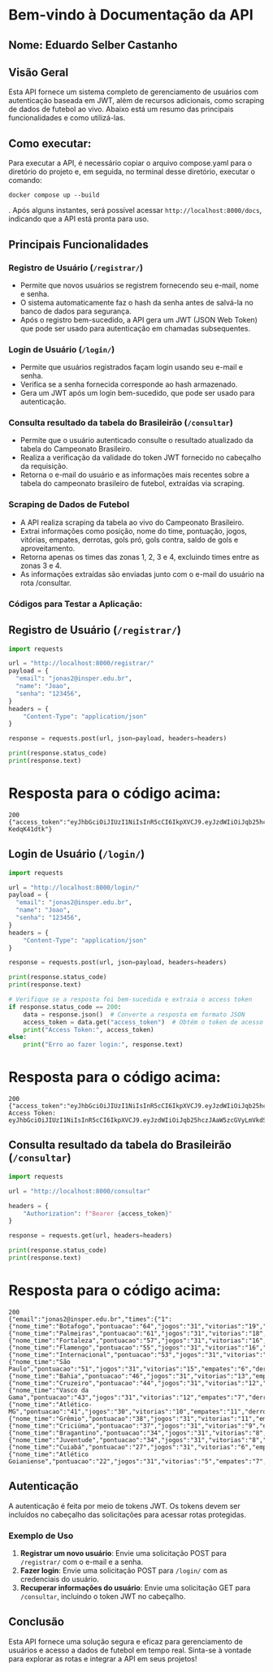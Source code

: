 # Bem-vindo à Documentação da API
## Nome: Eduardo Selber Castanho
## Visão Geral
Esta API fornece um sistema completo de gerenciamento de usuários com autenticação baseada em JWT, além de recursos adicionais, como scraping de dados de futebol ao vivo. Abaixo está um resumo das principais funcionalidades e como utilizá-las.
## Como executar:
Para executar a API, é necessário copiar o arquivo compose.yaml para o diretório do projeto e, em seguida, no terminal desse diretório, executar o comando:
```
docker compose up --build
```
. Após alguns instantes, será possível acessar `http://localhost:8000/docs`, indicando que a API está pronta para uso.
## Principais Funcionalidades
### Registro de Usuário (`/registrar/`)
- Permite que novos usuários se registrem fornecendo seu e-mail, nome e senha.
- O sistema automaticamente faz o hash da senha antes de salvá-la no banco de dados para segurança.
- Após o registro bem-sucedido, a API gera um JWT (JSON Web Token) que pode ser usado para autenticação em chamadas subsequentes.
### Login de Usuário (`/login/`)
- Permite que usuários registrados façam login usando seu e-mail e senha.
- Verifica se a senha fornecida corresponde ao hash armazenado.
- Gera um JWT após um login bem-sucedido, que pode ser usado para autenticação.
### Consulta resultado da tabela do Brasileirão (`/consultar`)
- Permite que o usuário autenticado consulte o resultado atualizado da tabela do Campeonato Brasileiro.
- Realiza a verificação da validade do token JWT fornecido no cabeçalho da requisição.
- Retorna o e-mail do usuário e as informações mais recentes sobre a tabela do campeonato brasileiro de futebol, extraídas via scraping.
### Scraping de Dados de Futebol
- A API realiza scraping da tabela ao vivo do Campeonato Brasileiro.
- Extrai informações como posição, nome do time, pontuação, jogos, vitórias, empates, derrotas, gols pró, gols contra, saldo de gols e aproveitamento.
- Retorna apenas os times das zonas 1, 2, 3 e 4, excluindo times entre as zonas 3 e 4.
- As informações extraídas são enviadas junto com o e-mail do usuário na rota /consultar.
### Códigos para Testar a Aplicação:
## Registro de Usuário (`/registrar/`)
```py
import requests

url = "http://localhost:8000/registrar/"
payload = {
  "email": "jonas2@insper.edu.br",
  "name": "Joao",
  "senha": "123456",
}
headers = {
    "Content-Type": "application/json"
}

response = requests.post(url, json=payload, headers=headers)

print(response.status_code)
print(response.text)
```
# Resposta para o código acima:
```
200
{"access_token":"eyJhbGciOiJIUzI1NiIsInR5cCI6IkpXVCJ9.eyJzdWIiOiJqb25hczJAaW5zcGVyLmVkdS5iciIsImV4cCI6MTczMDMzOTg1MX0.SH5ClNEKkuHfOFf1pYBiETSdeiySKYzL-KedqK41dtk"}

```

## Login de Usuário (`/login/`)
```py
import requests

url = "http://localhost:8000/login/"
payload = {
  "email": "jonas2@insper.edu.br",
  "name": "Joao",
  "senha": "123456",
}
headers = {
    "Content-Type": "application/json"
}

response = requests.post(url, json=payload, headers=headers)

print(response.status_code)
print(response.text)

# Verifique se a resposta foi bem-sucedida e extraia o access token
if response.status_code == 200:
    data = response.json()  # Converte a resposta em formato JSON
    access_token = data.get("access_token")  # Obtém o token de acesso
    print("Access Token:", access_token)
else:
    print("Erro ao fazer login:", response.text)
```
# Resposta para o código acima:
```
200
{"access_token":"eyJhbGciOiJIUzI1NiIsInR5cCI6IkpXVCJ9.eyJzdWIiOiJqb25hczJAaW5zcGVyLmVkdS5iciIsImV4cCI6MTczMDM0MDE4MX0.RQpgCa61NOlfCbfWjvuFZP5CwXgSCHIKpIIhteV8lIU"}
Access Token: eyJhbGciOiJIUzI1NiIsInR5cCI6IkpXVCJ9.eyJzdWIiOiJqb25hczJAaW5zcGVyLmVkdS5iciIsImV4cCI6MTczMDM0MDE4MX0.RQpgCa61NOlfCbfWjvuFZP5CwXgSCHIKpIIhteV8lIU

```

## Consulta resultado da tabela do Brasileirão (`/consultar`)
```py
import requests

url = "http://localhost:8000/consultar"

headers = {
    "Authorization": f"Bearer {access_token}"
}

response = requests.get(url, headers=headers)

print(response.status_code)
print(response.text)

```
# Resposta para o código acima:
```
200
{"email":"jonas2@insper.edu.br","times":{"1":{"nome_time":"Botafogo","pontuacao":"64","jogos":"31","vitorias":"19","empates":"7","derrotas":"5","gols_pro":"49","gols_contra":"26","saldo_gols":"23","aproveitamento":"68"},"2":{"nome_time":"Palmeiras","pontuacao":"61","jogos":"31","vitorias":"18","empates":"7","derrotas":"6","gols_pro":"53","gols_contra":"25","saldo_gols":"28","aproveitamento":"65"},"3":{"nome_time":"Fortaleza","pontuacao":"57","jogos":"31","vitorias":"16","empates":"9","derrotas":"6","gols_pro":"41","gols_contra":"32","saldo_gols":"9","aproveitamento":"61"},"4":{"nome_time":"Flamengo","pontuacao":"55","jogos":"31","vitorias":"16","empates":"7","derrotas":"8","gols_pro":"50","gols_contra":"37","saldo_gols":"13","aproveitamento":"59"},"5":{"nome_time":"Internacional","pontuacao":"53","jogos":"31","vitorias":"14","empates":"11","derrotas":"6","gols_pro":"42","gols_contra":"28","saldo_gols":"14","aproveitamento":"56"},"6":{"nome_time":"São Paulo","pontuacao":"51","jogos":"31","vitorias":"15","empates":"6","derrotas":"10","gols_pro":"42","gols_contra":"33","saldo_gols":"9","aproveitamento":"54"},"7":{"nome_time":"Bahia","pontuacao":"46","jogos":"31","vitorias":"13","empates":"7","derrotas":"11","gols_pro":"42","gols_contra":"37","saldo_gols":"5","aproveitamento":"49"},"8":{"nome_time":"Cruzeiro","pontuacao":"44","jogos":"31","vitorias":"12","empates":"8","derrotas":"11","gols_pro":"36","gols_contra":"33","saldo_gols":"3","aproveitamento":"47"},"9":{"nome_time":"Vasco da Gama","pontuacao":"43","jogos":"31","vitorias":"12","empates":"7","derrotas":"12","gols_pro":"36","gols_contra":"43","saldo_gols":"-7","aproveitamento":"46"},"10":{"nome_time":"Atlético-MG","pontuacao":"41","jogos":"30","vitorias":"10","empates":"11","derrotas":"9","gols_pro":"42","gols_contra":"45","saldo_gols":"-3","aproveitamento":"45"},"11":{"nome_time":"Grêmio","pontuacao":"38","jogos":"31","vitorias":"11","empates":"5","derrotas":"15","gols_pro":"36","gols_contra":"39","saldo_gols":"-3","aproveitamento":"40"},"12":{"nome_time":"Criciúma","pontuacao":"37","jogos":"31","vitorias":"9","empates":"10","derrotas":"12","gols_pro":"38","gols_contra":"44","saldo_gols":"-6","aproveitamento":"39"},"17":{"nome_time":"Bragantino","pontuacao":"34","jogos":"31","vitorias":"8","empates":"10","derrotas":"13","gols_pro":"34","gols_contra":"40","saldo_gols":"-6","aproveitamento":"36"},"18":{"nome_time":"Juventude","pontuacao":"34","jogos":"31","vitorias":"8","empates":"10","derrotas":"13","gols_pro":"38","gols_contra":"48","saldo_gols":"-10","aproveitamento":"36"},"19":{"nome_time":"Cuiabá","pontuacao":"27","jogos":"31","vitorias":"6","empates":"9","derrotas":"16","gols_pro":"25","gols_contra":"41","saldo_gols":"-16","aproveitamento":"29"},"20":{"nome_time":"Atlético Goianiense","pontuacao":"22","jogos":"31","vitorias":"5","empates":"7","derrotas":"19","gols_pro":"23","gols_contra":"50","saldo_gols":"-27","aproveitamento":"23"}}}

```

## Autenticação
A autenticação é feita por meio de tokens JWT. Os tokens devem ser incluídos no cabeçalho das solicitações para acessar rotas protegidas.
### Exemplo de Uso
1. **Registrar um novo usuário**: Envie uma solicitação POST para `/registrar/` com o e-mail e a senha.
2. **Fazer login**: Envie uma solicitação POST para `/login/` com as credenciais do usuário.
3. **Recuperar informações do usuário**: Envie uma solicitação GET para `/consultar`, incluindo o token JWT no cabeçalho.
## Conclusão
Esta API fornece uma solução segura e eficaz para gerenciamento de usuários e acesso a dados de futebol em tempo real. Sinta-se à vontade para explorar as rotas e integrar a API em seus projetos!